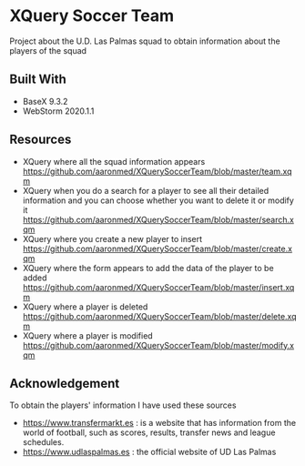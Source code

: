 # XQuery Soccer Team

Project about the U.D. Las Palmas squad to obtain information about the players of the squad 

## Built With
* BaseX 9.3.2
* WebStorm 2020.1.1

## Resources
* XQuery where all the squad information appears  
https://github.com/aaronmed/XQuerySoccerTeam/blob/master/team.xqm  
* XQuery when you do a search for a player to see all their detailed information and you can choose whether you want to delete it or modify it  
https://github.com/aaronmed/XQuerySoccerTeam/blob/master/search.xqm
* XQuery where you create a new player to insert  
https://github.com/aaronmed/XQuerySoccerTeam/blob/master/create.xqm
* XQuery where the form appears to add the data of the player to be added  
https://github.com/aaronmed/XQuerySoccerTeam/blob/master/insert.xqm
* XQuery where a player is deleted  
https://github.com/aaronmed/XQuerySoccerTeam/blob/master/delete.xqm
* XQuery where a player is modified  
https://github.com/aaronmed/XQuerySoccerTeam/blob/master/modify.xqm

## Acknowledgement
To obtain the players' information I have used these sources  
* https://www.transfermarkt.es  :  is a website that has information from the world of football, such as scores, results, transfer news and league schedules.  
* https://www.udlaspalmas.es : the official website of UD Las Palmas

